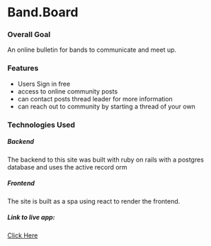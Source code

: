 # Band.Board

### Overall Goal
An online bulletin for bands to communicate and meet up.

### Features
* Users Sign in free
* access to online community
posts
* can contact posts thread leader for more information
* can reach out to community by starting a thread of your own

### Technologies Used
##### Backend
The backend to this site was built with ruby on rails with a postgres database and uses the active record orm

##### Frontend
The site is built as a spa using react to render the frontend.


##### Link to live app:

[Click Here](https://band-musician-finder.herokuapp.com/)
